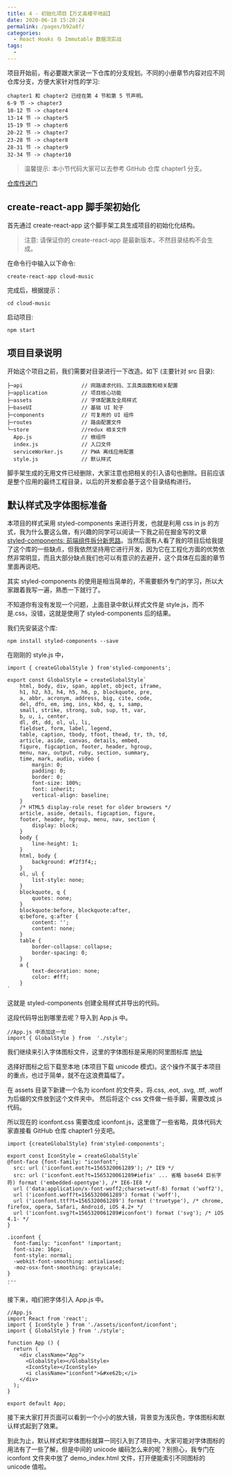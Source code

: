 ```yaml
---
title: 4 - 初始化项目【万丈高楼平地起】
date: 2020-06-18 15:20:24
permalink: /pages/b92a8f/
categories:
  - React Hooks 与 Immutable 数据流实战
tags:
  - 
---
```

项目开始前，有必要跟大家说一下仓库的分支规划。不同的小册章节内容对应不同仓库分支，方便大家针对性的学习:

```
chapter1 和 chapter2 已经在第 4 节和第 5 节声明。
6-9 节 -> chapter3
10-12 节 -> chapter4
13-14 节 -> chapter5
15-19 节 -> chapter6
20-22 节 -> chapter7
23-28 节 -> chapter8
28-31 节 -> chapter9
32-34 节 -> chapter10

```

> 温馨提示: 本小节代码大家可以去参考 GitHub 仓库 chapter1 分支。

[仓库传送门](https://github.com/sanyuan0704/react-cloud-music/tree/chapter1)

## create-react-app 脚手架初始化

首先通过 create-react-app 这个脚手架工具生成项目的初始化化结构。

> 注意: 请保证你的 create-react-app 是最新版本，不然目录结构不会生成。

在命令行中输入以下命令:

```
create-react-app cloud-music

```

完成后，根据提示：

```
cd cloud-music

```

启动项目:

```
npm start

```

## 项目目录说明

开始这个项目之前，我们需要对目录进行一下改造。如下 (主要针对 src 目录):

```
├─api                   // 网路请求代码、工具类函数和相关配置
├─application           // 项目核心功能
├─assets                // 字体配置及全局样式
├─baseUI                // 基础 UI 轮子
├─components            // 可复用的 UI 组件
├─routes                // 路由配置文件
└─store                 //redux 相关文件
  App.js                // 根组件
  index.js              // 入口文件
  serviceWorker.js      // PWA 离线应用配置
  style.js              // 默认样式

```

脚手架生成的无用文件已经删除，大家注意也把相关的引入语句也删除。目前应该是整个应用的最终工程目录，以后的开发都会基于这个目录结构进行。

## 默认样式及字体图标准备

本项目的样式采用 styled-components 来进行开发，也就是利用 css in js 的方式，我为什么要这么做，有兴趣的同学可以阅读一下我之前在掘金写的文章 [styled-components: 前端组件拆分新思路](https://juejin.im/post/5d1ae68fe51d454f7230255d)。当然后面有人看了我的项目后给我提了这个库的一些缺点，但我依然坚持用它进行开发，因为它在工程化方面的优势依然非常明显，而且大部分缺点我们也可以有意识的去避开，这个具体在后面的章节里面再说吧。

其实 styled-components 的使用是相当简单的，不需要额外专门的学习，所以大家跟着我写一遍，熟悉一下就行了。

不知道你有没有发现一个问题，上面目录中默认样式文件是 style.js，而不是.css，没错，这就是使用了 styled-components 后的结果。

我们先安装这个库:

```
npm install styled-components --save

```

在刚刚的 style.js 中，

```
import { createGlobalStyle } from'styled-components';

export const GlobalStyle = createGlobalStyle`
	html, body, div, span, applet, object, iframe,
	h1, h2, h3, h4, h5, h6, p, blockquote, pre,
	a, abbr, acronym, address, big, cite, code,
	del, dfn, em, img, ins, kbd, q, s, samp,
	small, strike, strong, sub, sup, tt, var,
	b, u, i, center,
	dl, dt, dd, ol, ul, li,
	fieldset, form, label, legend,
	table, caption, tbody, tfoot, thead, tr, th, td,
	article, aside, canvas, details, embed, 
	figure, figcaption, footer, header, hgroup, 
	menu, nav, output, ruby, section, summary,
	time, mark, audio, video {
		margin: 0;
		padding: 0;
		border: 0;
		font-size: 100%;
		font: inherit;
		vertical-align: baseline;
	}
	/* HTML5 display-role reset for older browsers */
	article, aside, details, figcaption, figure, 
	footer, header, hgroup, menu, nav, section {
		display: block;
	}
	body {
		line-height: 1;
	}
	html, body {
		background: #f2f3f4;;
	}
	ol, ul {
		list-style: none;
	}
	blockquote, q {
		quotes: none;
	}
	blockquote:before, blockquote:after,
	q:before, q:after {
		content: '';
		content: none;
	}
	table {
		border-collapse: collapse;
		border-spacing: 0;
	}
	a {
		text-decoration: none;
		color: #fff;
	}
`

```

这就是 styled-components 创建全局样式并导出的代码。

这段代码导出到哪里去呢？导入到 App.js 中。

```
//App.js 中添加这一句
import { GlobalStyle } from  './style';

```

我们继续来引入字体图标文件，这里的字体图标是采用的阿里图标库 [地址](https://www.iconfont.cn/)

选择好图标之后下载至本地 (本项目下载 unicode 模式)。这个操作不属于本项目的重点，也过于简单，就不在这浪费篇幅了。

在 assets 目录下新建一个名为 iconfont 的文件夹，将.css, .eot, .svg, .ttf, .woff 为后缀的文件放到这个文件夹中。 然后将这个 css 文件做一些手脚，需要改成 js 代码。

所以现在的 iconfont.css 需要改成 iconfont.js，这里做了一些省略，具体代码大家直接看 GitHub 仓库 chapter1 分支吧。

```
import {createGlobalStyle} from'styled-components';

export const IconStyle = createGlobalStyle`
@font-face {font-family: "iconfont";
  src: url ('iconfont.eot?t=1565320061289'); /* IE9 */
  src: url ('iconfont.eot?t=1565320061289#iefix' ... 省略 base64 巨长字符) format ('embedded-opentype'), /* IE6-IE8 */
  url ('data:application/x-font-woff2;charset=utf-8) format ('woff2'),
  url ('iconfont.woff?t=1565320061289') format ('woff'),
  url ('iconfont.ttf?t=1565320061289') format ('truetype'), /* chrome, firefox, opera, Safari, Android, iOS 4.2+ */
  url ('iconfont.svg?t=1565320061289#iconfont') format ('svg'); /* iOS 4.1- */
}

.iconfont {
  font-family: "iconfont" !important;
  font-size: 16px;
  font-style: normal;
  -webkit-font-smoothing: antialiased;
  -moz-osx-font-smoothing: grayscale;
}
...
`

```

接下来，咱们把字体引入 App.js 中。

```
//App.js
import React from 'react';
import { IconStyle } from './assets/iconfont/iconfont';
import { GlobalStyle } from './style';

function App () {
  return (
    <div className="App">
      <GlobalStyle></GlobalStyle>
      <IconStyle></IconStyle>
      <i className="iconfont">&#xe62b;</i>
    </div>
  );
}

export default App;

```

接下来大家打开页面可以看到一个小小的放大镜，背景变为浅灰色，字体图标和默认样式起到了效果。

到此为止，默认样式和字体图标就算一同引入到了项目中。大家可能对字体图标的用法有了一些了解，但是中间的 unicode 编码怎么来的呢？别担心，我专门在 iconfont 文件夹中放了 demo\_index.html 文件，打开便能索引不同图标的 unicode 值啦。